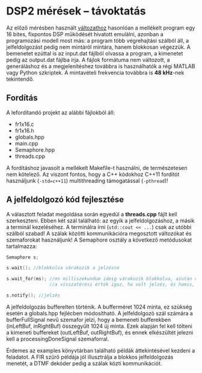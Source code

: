 # DSP2 mérések – távoktatás

Az előző mérésben használt [változathoz](https://github.com/bvarga92/dsp/tree/main/dspemul) hasonlóan a mellékelt program egy 16 bites, fixpontos DSP működését hivatott emulálni, azonban a programozási modell most más: a program több végrehajtási szálból áll, a jelfeldolgozást pedig nem mintáról mintára, hanem blokkosan végezzük. A bemenetet ezúttal is az input.dat fájlból olvassa a program, a kimenetet pedig az output.dat fájlba írja. A fájlok formátuma nem változott, a generáláshoz és a megjelenítéshez továbbra is használhatók a régi MATLAB vagy Python szkriptek. A mintavételi frekvencia továbbra is **48&nbsp;kHz**-nek tekintendő.

## Fordítás

A lefordítandó projekt az alábbi fájlokból áll:

- fr1x16.c
- fr1x16.h
- globals.hpp
- main.cpp
- Semaphore.hpp
- threads.cpp

A fordításhoz javasolt a mellékelt Makefile-t használni, de természetesen nem kötelező. Az viszont fontos, hogy a C++ kódokhoz C++11 fordítót használjunk (`-std=c++11`) multithreading támogatással (`-pthread`)!

## A jelfeldolgozó kód fejlesztése

A választott feladat megoldása során egyedül a **threads.cpp** fájlt kell szerkeszteni. Ebben két szál található: az egyik a jelfeldolgozáshoz, a másik a terminál kezeléséhez. A terminálra írni (`std::cout << ...`) csak az utóbbi szálból szabad! A szálak közötti kommunikációra megosztott változókat és szemaforokat használjunk! A Semaphore osztály a következő metódusokat tartalmazza:

```c
Semaphore s;

s.wait(); //blokkolva várakozik a jelzésre

s.wait_for(ms); //ms milliszekundum ideig várakozik blokkolva, azután visszatér
                //a visszatérési érték igaz, ha volt jelzés, és hamis, ha letelt az időkorlát

s.notify(); //jelzés
```

A jelfeldolgozás bufferelten történik. A bufferméret 1024 minta, ez szükség esetén a globals.hpp fejlécben módosítható. A jelfeldolgozó szál számára a bufferFullSignal nevű szemafor jelzi, hogy a bemeneti bufferekben (inLeftBuf, inRightBuf) összegyűlt 1024 új minta. Ezek alapján fel kell tölteni a kimeneti buffereket (outLeftBuf, outRightBuf), és ennek elkészültét jelezni kell a processingDoneSignal szemaforral.

Érdemes az examples könyvtárban található példák áttekintésével kezdeni a feladatot. A FIR szűrő példája jól illusztrálja a blokkos jelfeldolgozás menetét, a DTMF dekóder pedig a szálak közti kommunikációt.